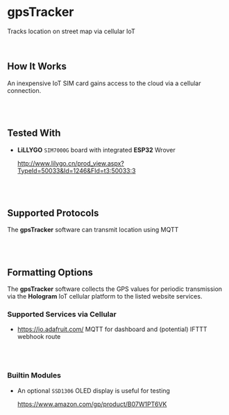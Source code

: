 # gpsTracker

 Tracks location on street map via cellular IoT

<br>

## How It Works

An inexpensive IoT SIM card gains access to the cloud via a cellular connection.

<br>
<br>

## Tested With

-   **LiLLYGO** `SIM7000G` board with 
    integrated **ESP32** Wrover

    http://www.lilygo.cn/prod_view.aspx?TypeId=50033&Id=1246&FId=t3:50033:3

<br>
<br>

## Supported Protocols

The **gpsTracker** software can transmit location using MQTT

<br>
<br>

## Formatting Options

The **gpsTracker** software collects the GPS values 
for periodic transmission via the **Hologram** IoT cellular 
platform to the listed website services.

### Supported Services via Cellular

-    https://io.adafruit.com/ MQTT for dashboard and (potential) IFTTT webhook route


<br>
<br>


### Builtin Modules

-   An optional `SSD1306` OLED display is useful for testing 

    https://www.amazon.com/gp/product/B07W1PT6VK

<br>


<!----------------------------------------------------------------------------->

[Badge License]: https://img.shields.io/badge/License-Unknown-808080.svg?style=for-the-badge

[License]: 5

